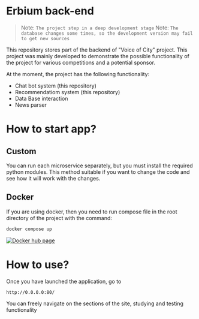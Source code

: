 # Erbium back-end #
> Note: `The project step in a deep development stage`
> Note: `The database changes some times, so the development version may fail to get new sources`

This repository stores part of the backend of "Voice of City" project. 
This project was mainly developed to demonstrate the possible functionality of the project for various competitions and a potential sponsor.

At the moment, the project has the following functionality:
* Chat bot system (this repository)
* Recommendatiom system (this repository)
* Data Base interaction
* News parser

# How to start app? #
## Custom ##
You can run each microservice separately, but you must install the required python modules. This method suitable if you want to change the code and see how it will work with the changes.

## Docker ###
If you are using docker, then you need to run compose file in the root directory of the project with the command:
```sh
docker compose up
```
[![Docker hub page](https://hub.docker.com/repository/docker/serg228/vs/general)](https://hub.docker.com/repository/docker/serg228/vs/general)

# How to use? #
Once you have launched the application, go to
```sh
http://0.0.0.0:80/
```
You can freely navigate on the sections of the site, studying and testing functionality
